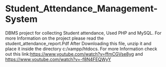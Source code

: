 # Student_Attendance_Management-System
DBMS project for collecting Student attendance, Used PHP and MySQL.
For more Information on the project please read the student_attendance_report.Pdf 
After Downloading this file, unzip it and place it inside the directory c:/xampp/htdocs. For more Information check out this link:https://www.youtube.com/watch?v=ffmCGVse8yg and https://www.youtube.com/watch?v=-f8N4FEQWyY
